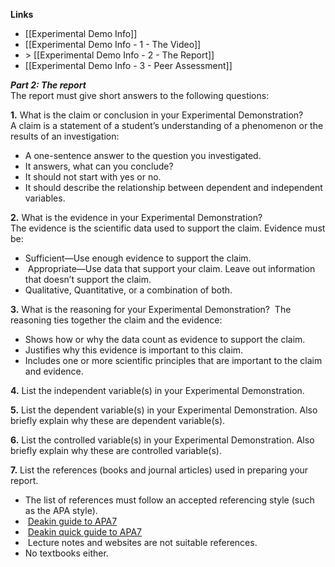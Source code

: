 **Links**
- [[Experimental Demo Info]] 
- [[Experimental Demo Info - 1 - The Video]] 
- \> [[Experimental Demo Info - 2 - The Report]] 
- [[Experimental Demo Info - 3 - Peer Assessment]] 


_**Part 2: The report**_  
The report must give short answers to the following questions:

**1.** What is the claim or conclusion in your Experimental Demonstration?  
A claim is a statement of a student’s understanding of a phenomenon or the results of an investigation:  
- A one-sentence answer to the question you investigated.
- It answers, what can you conclude?
- It should not start with yes or no.
- It should describe the relationship between dependent and independent variables.  

**2.** What is the evidence in your Experimental Demonstration?  
The evidence is the scientific data used to support the claim. Evidence must be:
- Sufficient—Use enough evidence to support the claim.
-  Appropriate—Use data that support your claim. Leave out information that doesn’t support the claim.
- Qualitative, Quantitative, or a combination of both.

**3.** What is the reasoning for your Experimental Demonstration?
 The reasoning ties together the claim and the evidence:  
- Shows how or why the data count as evidence to support the claim.
- Justifies why this evidence is important to this claim.
- Includes one or more scientific principles that are important to the claim and evidence.

**4.** List the independent variable(s) in your Experimental Demonstration.

**5.** List the dependent variable(s) in your Experimental Demonstration. Also briefly explain why these are dependent variable(s).

**6.** List the controlled variable(s) in your Experimental Demonstration. Also briefly explain why these are controlled variable(s).

**7.** List the references (books and journal articles) used in preparing your report.  
- The list of references must follow an accepted referencing style (such as the APA style).  
-  [Deakin guide to APA7](https://moodle.deakincollege.edu.au/pluginfile.php/893422/mod_book/chapter/186513/Deakin-guide-to-APA7.pdf)       
-  [Deakin quick guide to APA7](https://moodle.deakincollege.edu.au/pluginfile.php/893422/mod_book/chapter/186513/Deakin_Quick-guide-to-APA7.pdf)            
-  Lecture notes and websites are not suitable references.  
- No textbooks either.

